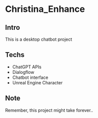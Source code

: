 # Christina_Enhance

## Intro
This is a desktop chatbot project

## Techs
* ChatGPT APIs
* Dialogflow
* Chatbot interface
* Unreal Engine Character

## Note
Remember, this project might take forever..
